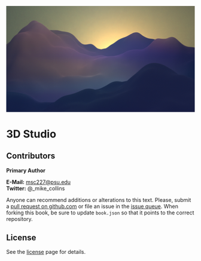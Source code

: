 ![Book cover art, abstract trees made of tall black and white geometric shapes](/assets/michael-collins_3d-studio-cover-wide.jpg)

# 3D Studio

## Contributors

**Primary Author**

**E-Mail:** msc227@psu.edu  
**Twitter:** @\_mike\_collins

Anyone can recommend additions or alterations to this text. Please, submit a [pull request on github.com](https://github.com/michael-collins/3d-studio) or file an issue in the [issue queue](https://github.com/michael-collins/3d-studio/issues). When forking this book, be sure to update `book.json` so that it points to the correct repository.

## License

See the [license](/LICENSE.md) page for details.
